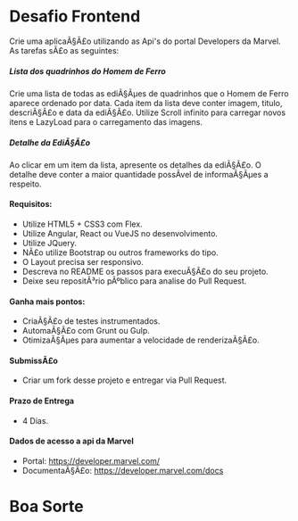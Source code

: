 # Desafio Frontend
Crie uma aplicaÃ§Ã£o utilizando as Api's do portal Developers da Marvel. As tarefas sÃ£o as seguintes:

##### Lista dos quadrinhos do Homem de Ferro ###
Crie uma lista de todas as ediÃ§Ãµes de quadrinhos que o Homem de Ferro aparece ordenado por data. Cada item da lista deve conter imagem, titulo, descriÃ§Ã£o e data da ediÃ§Ã£o.
Utilize Scroll infinito para carregar novos itens e LazyLoad para o carregamento das imagens.

##### Detalhe da EdiÃ§Ã£o ###
Ao clicar em um item da lista, apresente os detalhes da ediÃ§Ã£o. O detalhe deve conter a maior quantidade possÃ­vel de informaÃ§Ãµes a respeito.

#### Requisitos:
 - Utilize HTML5 + CSS3 com Flex.
 - Utilize Angular, React ou VueJS no desenvolvimento.
 - Utilize JQuery.
 - NÃ£o utilize Bootstrap ou outros frameworks do tipo.
 - O Layout precisa ser responsivo.
 - Descreva no README os passos para execuÃ§Ã£o do seu projeto.
 - Deixe seu repositÃ³rio pÃºblico para analise do Pull Request.

#### Ganha mais pontos:
 -  CriaÃ§Ã£o de testes instrumentados.
 -  AutomaÃ§Ã£o com Grunt ou Gulp.
 -  OtimizaÃ§Ãµes para aumentar a velocidade de renderizaÃ§Ã£o.

#### SubmissÃ£o
 - Criar um fork desse projeto e entregar via Pull Request.

#### Prazo de Entrega
 - 4 Dias.

#### Dados de acesso a api da Marvel
 - Portal: https://developer.marvel.com/
 - DocumentaÃ§Ã£o: https://developer.marvel.com/docs

# Boa Sorte
